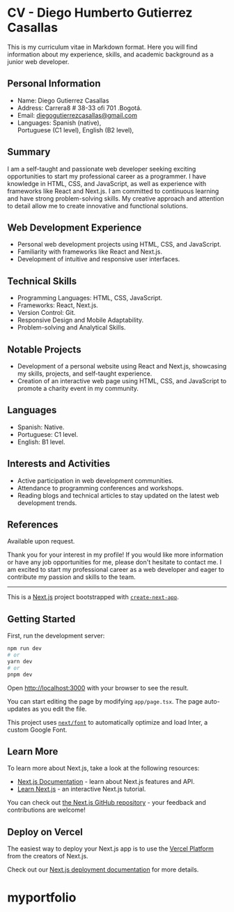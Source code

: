 # CV - Diego Humberto Gutierrez Casallas

This is my curriculum vitae in Markdown format. Here you will find information about my experience, skills, and academic background as a junior web developer.

## Personal Information

- Name: Diego Gutierrez Casallas
- Address: Carrera8 # 38-33 ofi 701 .Bogotá.
- Email: diegogutierrezcasallas@gmail.com
- Languages: 
  Spanish (native),  
  Portuguese (C1 level),
  English (B2 level),

## Summary

I am a self-taught and passionate web developer seeking exciting opportunities to start my professional career as a programmer. I have knowledge in HTML, CSS, and JavaScript, as well as experience with frameworks like React and Next.js. I am committed to continuous learning and have strong problem-solving skills. My creative approach and attention to detail allow me to create innovative and functional solutions.



## Web Development Experience

- Personal web development projects using HTML, CSS, and JavaScript.
- Familiarity with frameworks like React and Next.js.
- Development of intuitive and responsive user interfaces.

## Technical Skills

- Programming Languages: HTML, CSS, JavaScript.
- Frameworks: React, Next.js.
- Version Control: Git.
- Responsive Design and Mobile Adaptability.
- Problem-solving and Analytical Skills.

## Notable Projects

- Development of a personal website using React and Next.js, showcasing my skills, projects, and self-taught experience.
- Creation of an interactive web page using HTML, CSS, and JavaScript to promote a charity event in my community.

## Languages

- Spanish: Native.
- Portuguese: C1 level.
- English: B1 level.


## Interests and Activities

- Active participation in web development communities.
- Attendance to programming conferences and workshops.
- Reading blogs and technical articles to stay updated on the latest web development trends.

## References

Available upon request.

Thank you for your interest in my profile! If you would like more information or have any job opportunities for me, please don't hesitate to contact me. I am excited to start my professional career as a web developer and eager to contribute my passion and skills to the team.



















---------------------------------------------------
This is a [Next.js](https://nextjs.org/) project bootstrapped with [`create-next-app`](https://github.com/vercel/next.js/tree/canary/packages/create-next-app).

## Getting Started

First, run the development server:

```bash
npm run dev
# or
yarn dev
# or
pnpm dev
```

Open [http://localhost:3000](http://localhost:3000) with your browser to see the result.

You can start editing the page by modifying `app/page.tsx`. The page auto-updates as you edit the file.

This project uses [`next/font`](https://nextjs.org/docs/basic-features/font-optimization) to automatically optimize and load Inter, a custom Google Font.

## Learn More

To learn more about Next.js, take a look at the following resources:

- [Next.js Documentation](https://nextjs.org/docs) - learn about Next.js features and API.
- [Learn Next.js](https://nextjs.org/learn) - an interactive Next.js tutorial.

You can check out [the Next.js GitHub repository](https://github.com/vercel/next.js/) - your feedback and contributions are welcome!

## Deploy on Vercel

The easiest way to deploy your Next.js app is to use the [Vercel Platform](https://vercel.com/new?utm_medium=default-template&filter=next.js&utm_source=create-next-app&utm_campaign=create-next-app-readme) from the creators of Next.js.

Check out our [Next.js deployment documentation](https://nextjs.org/docs/deployment) for more details.
# myportfolio
